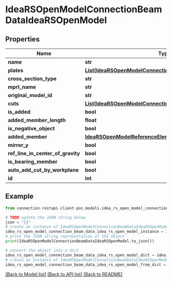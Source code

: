# IdeaRSOpenModelConnectionBeamDataIdeaRSOpenModel


## Properties

Name | Type | Description | Notes
------------ | ------------- | ------------- | -------------
**name** | **str** |  | [optional] 
**plates** | [**List[IdeaRSOpenModelConnectionPlateDataIdeaRSOpenModel]**](IdeaRSOpenModelConnectionPlateDataIdeaRSOpenModel.md) |  | [optional] 
**cross_section_type** | **str** |  | [optional] 
**mprl_name** | **str** |  | [optional] 
**original_model_id** | **str** |  | [optional] 
**cuts** | [**List[IdeaRSOpenModelConnectionCutDataIdeaRSOpenModel]**](IdeaRSOpenModelConnectionCutDataIdeaRSOpenModel.md) |  | [optional] 
**is_added** | **bool** |  | [optional] 
**added_member_length** | **float** |  | [optional] 
**is_negative_object** | **bool** |  | [optional] 
**added_member** | [**IdeaRSOpenModelReferenceElementIdeaRSOpenModel**](IdeaRSOpenModelReferenceElementIdeaRSOpenModel.md) |  | [optional] 
**mirror_y** | **bool** |  | [optional] 
**ref_line_in_center_of_gravity** | **bool** |  | [optional] 
**is_bearing_member** | **bool** |  | [optional] 
**auto_add_cut_by_workplane** | **bool** |  | [optional] 
**id** | **int** |  | [optional] 

## Example

```python
from connection-restapi-client-poc.models.idea_rs_open_model_connection_beam_data_idea_rs_open_model import IdeaRSOpenModelConnectionBeamDataIdeaRSOpenModel

# TODO update the JSON string below
json = "{}"
# create an instance of IdeaRSOpenModelConnectionBeamDataIdeaRSOpenModel from a JSON string
idea_rs_open_model_connection_beam_data_idea_rs_open_model_instance = IdeaRSOpenModelConnectionBeamDataIdeaRSOpenModel.from_json(json)
# print the JSON string representation of the object
print(IdeaRSOpenModelConnectionBeamDataIdeaRSOpenModel.to_json())

# convert the object into a dict
idea_rs_open_model_connection_beam_data_idea_rs_open_model_dict = idea_rs_open_model_connection_beam_data_idea_rs_open_model_instance.to_dict()
# create an instance of IdeaRSOpenModelConnectionBeamDataIdeaRSOpenModel from a dict
idea_rs_open_model_connection_beam_data_idea_rs_open_model_from_dict = IdeaRSOpenModelConnectionBeamDataIdeaRSOpenModel.from_dict(idea_rs_open_model_connection_beam_data_idea_rs_open_model_dict)
```
[[Back to Model list]](../README.md#documentation-for-models) [[Back to API list]](../README.md#documentation-for-api-endpoints) [[Back to README]](../README.md)


